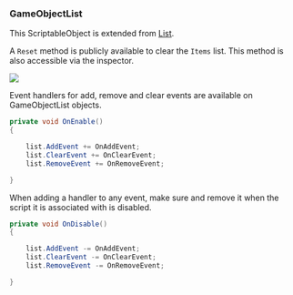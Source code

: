 ### GameObjectList

This ScriptableObject is extended from [List](List.md).

A `Reset` method is publicly available to clear the `Items` list. This method is also accessible via the inspector.

![](https://i.imgur.com/x60IcUO.png)

Event handlers for add, remove and clear events are available on GameObjectList objects.

```csharp
private void OnEnable()
{

    list.AddEvent += OnAddEvent;
    list.ClearEvent += OnClearEvent;
    list.RemoveEvent += OnRemoveEvent;

}
```

When adding a handler to any event, make sure and remove it when the script it is associated with is disabled.

```csharp
private void OnDisable()
{

    list.AddEvent -= OnAddEvent;
    list.ClearEvent -= OnClearEvent;
    list.RemoveEvent -= OnRemoveEvent;

}
```
